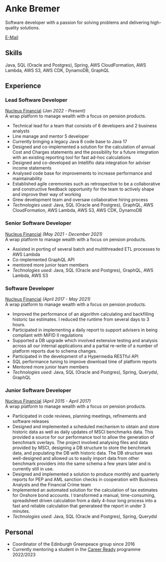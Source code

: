 # Anke Bremer
Software developer with a passion for solving problems and delivering high-quality solutions.

[E-Mail ](mailto:bremeran@googlemail.com)

## Skills
Java, SQL (Oracle and Postgres), Spring, AWS CloudFormation, AWS Lambda, AWS S3, AWS CDK, DynamoDB, GraphQL

## Experience

### Lead Software Developer
[Nucleus Financial](https://www.nucleusfinancial.com/) _(Jan 2022 - Present)_ <br>
A wrap platform to manage wealth with a focus on pension products.

* Technical lead for a team that consists of 6 developers and 2 business analysts
* Line manage and mentor 5 developer
* Currently bringing a legacy Java 8 code base to Java 17
* Designed and co-implemented a solution for the calculation of annual Cost and Charges statements and the possibility for a future integration with an existing reporting tool for fast ad-hoc calculations
* Designed and co-developed an Intelliflo data integration for adviser income statements
* Analysed code base for improvements to increase performance and maintainability
* Established agile ceremonies such as retrospective to be a collaborative and constructive feedback opportunity for the team to actively shape and improve their way of working
* Grew development team and oversaw collaborative hiring process
* _Technologies used:_ Java, SQL (Oracle and Postgres), GraphQL, AWS CloudFormation, AWS Lambda, AWS S3, AWS CDK, DynamoDB


### Senior Software Developer
[Nucleus Financial](https://www.nucleusfinancial.com/) _(May 2021 - December 2021)_ <br>
A wrap platform to manage wealth with a focus on pension products.

* Assisted in porting of several batch and multithreaded ETL processes to AWS Lambda
* Co-implemented GraphQL API
* mentored more junior team members
* _Technologies used:_ Java, SQL (Oracle and Postgres), GraphQL, AWS Lambda, AWS S3


### Software Developer
[Nucleus Financial](https://www.nucleusfinancial.com/) _(April 2017 - May 2021)_ <br>
A wrap platform to manage wealth with a focus on pension products.

* Improved the performance of an algorithm calculating and backfilling historic tax estimates. I reduced the runtime from several days to 3 hours.
* Participated in implementing a daily report to support advisers in being compliant with MiFID II regulations
* Supported a DB upgrade which involved extensive testing and analysis across all our internal applications and a partial re-write of a number of platform reports due to schema changes.
* Participated in the development of a Hypermedia RESTful API
* SQL performance tuning to improve download time of platform reports
* Mentored more junior team members
* _Technologies used:_ Java, SQL (Oracle and Postgres), Spring, Querydsl, GraphQL


### Junior Software Developer
[Nucleus Financial](https://www.nucleusfinancial.com/) _(April 2015 - April 2017)_ <br>
A wrap platform to manage wealth with a focus on pension products.

* Participated in code reviews, planning meetings, refinements and software releases
* Designed and implemented a scheduled mechanism to obtain and store historic data as well as daily updates of MSCI benchmarks data. This provided a source for our performance tool to allow the generation of benchmark overlays. The project involved analysing files and data provided by MSCI, designing a DB structure to store the benchmark data, and populating the DB with historic data. The DB structure was well-designed and allowed us to easily import data from other benchmark providers into the same schema a few years later and is currently still in use.
* Designed and implemented a solution to produce monthly and quarterly reports for PEP and AML sanction checks in cooperation with Business Analysts and the Financial Crime team
* Implemented an automated solution for the calculation of tax estimates for Onshore bond accounts. I transformed a manual, time-consuming, spreadsheet driven calculation from a daily 4-hour long process into a fast and reliable calculation that generateed the report in under 3 minutes.
* _Technologies used:_ Java, SQL (Oracle and Postgres), Spring, Querydsl


## Personal
* Coordinator of the Edinburgh Greenpeace group since 2016
* Currently mentoring a student in the [Career Ready](https://careerready.org.uk/) programme 2022/2023


<!-- ### Footer

Last updated: July 2023 -->


